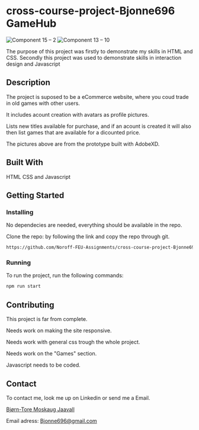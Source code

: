 # cross-course-project-Bjonne696 GameHub

![Component 15 – 2](https://user-images.githubusercontent.com/83508588/195995880-8303060e-6b35-463f-988a-3d037fa7c9b0.png)
![Component 13 – 10](https://user-images.githubusercontent.com/83508588/195995914-a686036c-a434-438c-8713-bde84c062f34.png)

The purpose of this project was firstly to demonstrate my skills in HTML and CSS.
Secondly this project was used to demonstrate skills in interaction design and Javascript

## Description

The project is suposed to be a eCommerce website, where you coud trade in old games with other users.

It includes acount creation with avatars as profile pictures.

Lists new titles available for purchase, and if an acount is created it will also then list games that are available for a dicounted price.

The pictures above are from the prototype built with AdobeXD.


## Built With

HTML
CSS
and Javascript

## Getting Started

### Installing

No dependecies are needed, everything should be available in the repo.

Clone the repo: by following the link and copy the repo through git.

```bash
https://github.com/Noroff-FEU-Assignments/cross-course-project-Bjonne696.git
```

### Running

To run the project, run the following commands:

```bash
npm run start
```

## Contributing

This project is far from complete.

Needs work on making the site responsive.

Needs work with general css trough the whole project.

Needs work on the "Games" section.

Javascript needs to be coded.

## Contact

To contact me, look me up on Linkedin or send me a Email. 

[Bjørn-Tore Moskaug Jaavall](https://www.linkedin.com/in/bjørn-tore-moskaug-jaavall-b88664aa)

Email adress: Bjonne696@gmail.com
